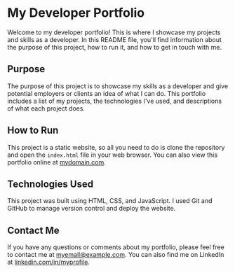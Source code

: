 # My Developer Portfolio

Welcome to my developer portfolio! This is where I showcase my projects and skills as a developer. In this README file, you'll find information about the purpose of this project, how to run it, and how to get in touch with me.

## Purpose

The purpose of this project is to showcase my skills as a developer and give potential employers or clients an idea of what I can do. This portfolio includes a list of my projects, the technologies I've used, and descriptions of what each project does.

## How to Run

This project is a static website, so all you need to do is clone the repository and open the `index.html` file in your web browser. You can also view this portfolio online at [mydomain.com](http://mydomain.com).

## Technologies Used

This project was built using HTML, CSS, and JavaScript. I used Git and GitHub to manage version control and deploy the website.

## Contact Me

If you have any questions or comments about my portfolio, please feel free to contact me at [myemail@example.com](mailto:myemail@example.com). You can also find me on LinkedIn at [linkedin.com/in/myprofile](https://www.linkedin.com/in/myprofile/).
